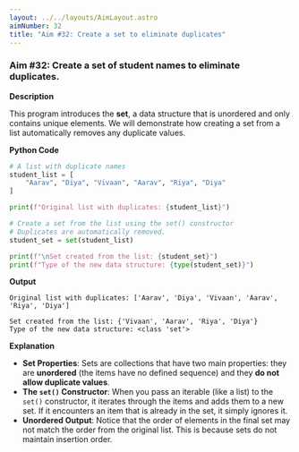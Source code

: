 ```yaml
---
layout: ../../layouts/AimLayout.astro
aimNumber: 32
title: "Aim #32: Create a set to eliminate duplicates"
---
```


### Aim #32: Create a set of student names to eliminate duplicates.

**Description**

This program introduces the **set**, a data structure that is unordered and only contains unique elements. We will demonstrate how creating a set from a list automatically removes any duplicate values.

**Python Code**

```python
# A list with duplicate names
student_list = [
    "Aarav", "Diya", "Vivaan", "Aarav", "Riya", "Diya"
]

print(f"Original list with duplicates: {student_list}")

# Create a set from the list using the set() constructor
# Duplicates are automatically removed.
student_set = set(student_list)

print(f"\nSet created from the list: {student_set}")
print(f"Type of the new data structure: {type(student_set)}")
```

**Output**

```text
Original list with duplicates: ['Aarav', 'Diya', 'Vivaan', 'Aarav', 'Riya', 'Diya']

Set created from the list: {'Vivaan', 'Aarav', 'Riya', 'Diya'}
Type of the new data structure: <class 'set'>
```

**Explanation**

- **Set Properties**: Sets are collections that have two main properties: they are **unordered** (the items have no defined sequence) and they **do not allow duplicate values**.
- **The `set()` Constructor**: When you pass an iterable (like a list) to the `set()` constructor, it iterates through the items and adds them to a new set. If it encounters an item that is already in the set, it simply ignores it.
- **Unordered Output**: Notice that the order of elements in the final set may not match the order from the original list. This is because sets do not maintain insertion order.

